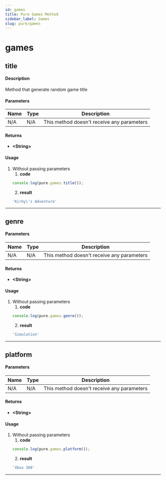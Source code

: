 ```yaml
---
id: games
title: Pure Games Method
sidebar_label: Games
slug: pure/games
---
```


# games

## title

#### Description
Method that generate random game title
#### Parameters
| Name          | Type          | Description                                |
| ------------- | ------------- | ------------------------------------------ |
| N/A           | N/A           | This method doesn't receive any parameters |
#### Returns
- **<String\>**
#### Usage
1. Without passing parameters
    1. **code**
    ```js
    console.log(pure.games.title());
    ```
    2. **result**
    ```js
    'Kirby\'s Adventure'
    ```

------------------------------------------------------------------------------

## genre

#### Parameters
| Name          | Type          | Description                                |
| ------------- | ------------- | ------------------------------------------ |
| N/A           | N/A           | This method doesn't receive any parameters |
#### Returns
- **<String\>**
#### Usage
1. Without passing parameters
    1. **code**
    ```js
    console.log(pure.games.genre());
    ```
    2. **result**
    ```js
    'Simulation'
    ```

------------------------------------------------------------------------------

## platform

#### Parameters
| Name          | Type          | Description                                |
| ------------- | ------------- | ------------------------------------------ |
| N/A           | N/A           | This method doesn't receive any parameters |
#### Returns
- **<String\>**
#### Usage
1. Without passing parameters
    1. **code**
    ```js
    console.log(pure.games.platform());
    ```
    2. **result**
    ```js
    'Xbox 360'
    ```

------------------------------------------------------------------------------
